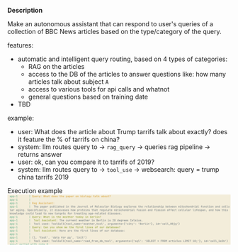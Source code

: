 **Description**

Make an autonomous assistant that can respond to user's queries of a collection of BBC News articles based on the type/category of the query.

features:
  - automatic and intelligent query routing, based on 4 types of categories: 
    - RAG on the articles
    - access to the DB of the articles to answer questions like: how many articles talk about subject `A`
    - access to various tools for api calls and whatnot
    - general questions based on training date
  - TBD  

example:
- user: What does the article about Trump tarrifs talk about exactly? does it feature the % of tarrifs on china?
- system: llm routes query to -> `rag_query` -> queries rag pipeline -> returns answer
- user: ok, can you compare it to tarrifs of 2019? 
- system: llm routes query to -> `tool_use` -> websearch: query = trump china tarrifs 2019

Execution example
![Execution](images/exec_fixed.png)

